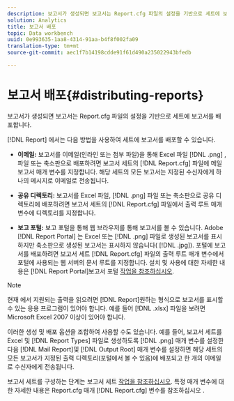 ```yaml
---
description: 보고서가 생성되면 보고서는 Report.cfg 파일의 설정을 기반으로 세트에 보고서를 배포합니다.
solution: Analytics
title: 보고서 배포
topic: Data workbench
uuid: 0e993635-1aa8-4314-91aa-b4f8f002fa09
translation-type: tm+mt
source-git-commit: aec1f7b14198cdde91f61d490a235022943bfedb

---
```



# 보고서 배포{#distributing-reports}

보고서가 생성되면 보고서는 Report.cfg 파일의 설정을 기반으로 세트에 보고서를 배포합니다.

[!DNL Report] 에서는 다음 방법을 사용하여 세트에 보고서를 배포할 수 있습니다.

* **이메일:** 보고서를 이메일(인라인 또는 첨부 파일)을 통해 Excel 파일 [!DNL .png] , 파일 또는 축소판으로 배포하려면 보고서 세트의 [!DNL Report.cfg] 파일에 메일 보고서 매개 변수를 지정합니다. 해당 세트의 모든 보고서는 지정된 수신자에게 하나의 메시지로 이메일로 전송됩니다.

* **공유 디렉토리:** 보고서를 Excel 파일, [!DNL .png] 파일 또는 축소판으로 공유 디렉토리에 배포하려면 보고서 세트의 [!DNL Report.cfg] 파일에서 출력 루트 매개 변수에 디렉토리를 지정합니다.

* **보고 포털:** 보고 포털을 통해 웹 브라우저를 통해 보고서를 볼 수 있습니다. Adobe [!DNL Report Portal] 는 Excel 또는 [!DNL .png] 파일로 생성된 보고서를 표시하지만 축소판으로 생성된 보고서는 표시하지 않습니다( [!DNL .jpg]). 포털에 보고서를 배포하려면 보고서 세트 [!DNL Report.cfg] 파일의 출력 루트 매개 변수에서 포털에 사용되는 웹 서버의 문서 루트를 지정합니다. 설치 및 사용에 대한 자세한 내용은 [!DNL Report Portal]보고서 포털 [작업을 참조하십시오](../../home/c-rpt-oview/c-rpt-portal/c-rpt-portal.md#concept-f692210cad494c00865dbf325eb5ed35).

>[!NOTE]
>
>현재 에서 지원되는 출력을 읽으려면 [!DNL Report]원하는 형식으로 보고서를 표시할 수 있는 응용 프로그램이 있어야 합니다. 예를 들어 [!DNL .xlsx] 파일을 보려면 Microsoft Excel 2007 이상이 있어야 합니다.

이러한 생성 및 배포 옵션을 조합하여 사용할 수도 있습니다. 예를 들어, 보고서 세트를 Excel 및 [!DNL Report Types] 파일로 생성하도록 [!DNL .png] 매개 변수를 설정한 다음 [!DNL Mail Report]및 [!DNL Output Root] 매개 변수를 설정하면 해당 세트의 모든 보고서가 지정된 출력 디렉토리(포털에서 볼 수 있음)에 배포되고 한 개의 이메일로 수신자에게 전송됩니다.

보고서 세트를 구성하는 단계는 보고서 세트 [작업을 참조하십시오](../../home/c-rpt-oview/c-work-rpt-sets/c-work-rpt-sets.md#concept-a5f078668e1245e684cb2a778c8803d5). 특정 매개 변수에 대한 자세한 내용은 Report.cfg 매개 [!DNL Report.cfg] 변수를 참조하십시오 [](../../home/c-rpt-oview/c-rpt-param-ref/c-rpt-param.md#concept-838e59d72d3f4cb29ee15f5c7eb0ceff).
